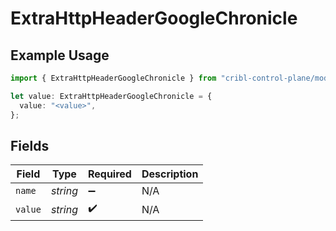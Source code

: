 # ExtraHttpHeaderGoogleChronicle

## Example Usage

```typescript
import { ExtraHttpHeaderGoogleChronicle } from "cribl-control-plane/models/operations";

let value: ExtraHttpHeaderGoogleChronicle = {
  value: "<value>",
};
```

## Fields

| Field              | Type               | Required           | Description        |
| ------------------ | ------------------ | ------------------ | ------------------ |
| `name`             | *string*           | :heavy_minus_sign: | N/A                |
| `value`            | *string*           | :heavy_check_mark: | N/A                |
